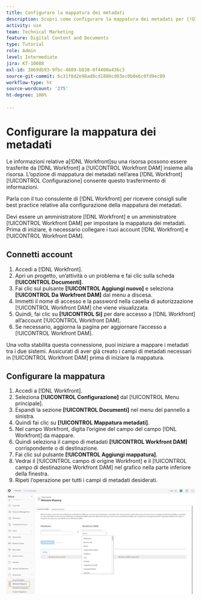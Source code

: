 ```yaml
---
title: Configurare la mappatura dei metadati
description: Scopri come configurare la mappatura dei metadati per [!UICONTROL Workfront DAM].
activity: use
team: Technical Marketing
feature: Digital Content and Documents
type: Tutorial
role: Admin
level: Intermediate
jira: KT-10088
exl-id: 3869db93-9fbc-4689-b838-0f4400a436c3
source-git-commit: 6c31f8d2e98ad8cd1880cd03ec0b0e6c0fd9ec09
workflow-type: ht
source-wordcount: '275'
ht-degree: 100%

---
```


# Configurare la mappatura dei metadati

Le informazioni relative a[!DNL Workfront]su una risorsa possono essere trasferite da [!DNL Workfront] a [!UICONTROL Workfront DAM] insieme alla risorsa. L’opzione di mappatura dei metadati nell’area [!DNL Workfront] [!UICONTROL Configurazione] consente questo trasferimento di informazioni.

Parla con il tuo consulente di [!DNL Workfront] per ricevere consigli sulle best practice relative alla configurazione della mappatura dei metadati.

Devi essere un amministratore [!DNL Workfront] e un amministratore [!UICONTROL Workfront DAM] per impostare la mappatura dei metadati. Prima di iniziare, è necessario collegare i tuoi account [!DNL Workfront] e [!UICONTROL Workfront DAM].

## Connetti account

1. Accedi a [!DNL Workfront].
1. Apri un progetto, un’attività o un problema e fai clic sulla scheda **[!UICONTROL Documenti]**.
1. Fai clic sul pulsante **[!UICONTROL Aggiungi nuovo]** e seleziona **[!UICONTROL Da Workfront DAM]** dal menu a discesa.
1. Immetti il nome di accesso e la password nella casella di autorizzazione [!UICONTROL Workfront DAM] che viene visualizzata.
1. Quindi, fai clic su **[!UICONTROL Sì]** per dare accesso a [!DNL Workfront] all’account [!UICONTROL Workfront DAM].
1. Se necessario, aggiorna la pagina per aggiornare l’accesso a [!UICONTROL Workfront DAM].

Una volta stabilita questa connessione, puoi iniziare a mappare i metadati tra i due sistemi. Assicurati di aver già creato i campi di metadati necessari in [!UICONTROL Workfront DAM] prima di iniziare la mappatura.

## Configurare la mappatura

1. Accedi a [!DNL Workfront].
1. Seleziona **[!UICONTROL Configurazione]** dal [!UICONTROL Menu principale].
1. Espandi la sezione **[!UICONTROL Documenti]** nel menu del pannello a sinistra.
1. Quindi fai clic su **[!UICONTROL Mappatura metadati]**.
1. Nel campo Workfront, digita l’origine del campo del campo [!DNL Workfront] da mappare.
1. Quindi seleziona il campo di metadati **[!UICONTROL Workfront DAM]** corrispondente o di destinazione.
1. Fai clic sul pulsante **[!UICONTROL Aggiungi mappatura]**.
1. Vedrai il [!UICONTROL campo di origine Workfront] e il [!UICONTROL campo di destinazione Workfront DAM] nel grafico nella parte inferiore della finestra.
1. Ripeti l’operazione per tutti i campi di metadati desiderati.

![Schermata della [!UICONTROL Mappatura dei metadati] in [!DNL Workfront]](assets/01-metadata-mapping.png)
